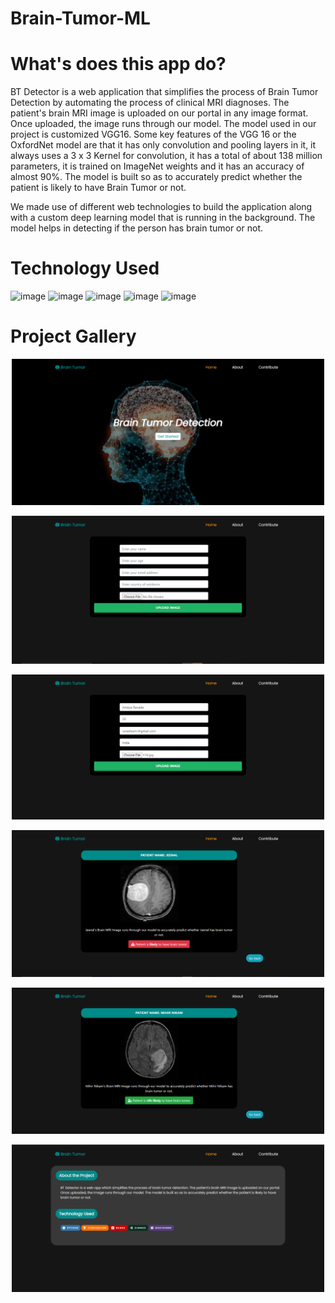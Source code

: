 # Brain-Tumor-ML

# What's does this app do?
BT Detector is a web application that simplifies the process of Brain Tumor Detection by automating the process of clinical MRI diagnoses. The patient's brain MRI image is uploaded on our portal in any image format. Once uploaded, the image runs through our model. The model used in our project is customized VGG16. Some key features of the VGG 16 or the OxfordNet model are that it has only convolution and pooling layers in it, it always uses a 3 x 3 Kernel for convolution, it has a total of about 138 million parameters, it is trained on ImageNet weights and it has an accuracy of almost 90%. The model is built so as to accurately predict whether the patient is likely to have Brain Tumor or not.

We made use of different web technologies to build the application along with a custom deep learning model that is running in the background. The model helps in detecting if the person has brain tumor or not. 

# Technology Used
![image](https://img.shields.io/badge/Python-3776AB?style=for-the-badge&logo=python&logoColor=white)
![image](https://img.shields.io/badge/TensorFlow-FF6F00?style=for-the-badge&logo=TensorFlow&logoColor=white)
![image](https://img.shields.io/badge/Keras-D00000?style=for-the-badge&logo=Keras&logoColor=white)
![image](https://img.shields.io/badge/Django-092E20?style=for-the-badge&logo=django&logoColor=white)
![image](https://img.shields.io/badge/Bootstrap-563D7C?style=for-the-badge&logo=bootstrap&logoColor=white)


# Project Gallery

<p align="center">
<img src="https://github.com/mihir7121/Brain-Tumor-ML/blob/main/Screenshots/Landing%20page.PNG" alt="drawing" width="500"/>
</p>
<p align="center">
<img src="https://github.com/mihir7121/Brain-Tumor-ML/blob/main/Screenshots/Uploading.PNG" alt="drawing" width="500"/>
</p>
<p align="center">
<img src="https://github.com/mihir7121/Brain-Tumor-ML/blob/main/Screenshots/UploadingDetails.PNG" alt="drawing" width="500"/>
</p>
<p align="center">
<img src="https://github.com/mihir7121/Brain-Tumor-ML/blob/main/Screenshots/1result.PNG" alt="drawing" width="500"/>
</p>
<p align="center">
<img src="https://github.com/mihir7121/Brain-Tumor-ML/blob/main/Screenshots/Result.PNG" alt="drawing" width="500"/>
</p>
<p align="center">
<img src="https://github.com/mihir7121/Brain-Tumor-ML/blob/main/Screenshots/about.PNG" alt="drawing" width="500"/>
</p>

<!-- # Creators
This project was created for GardenHacks weekend hack hosted by MLH. Here are the contributors - 
  
| [<img alt="AM1CODES" src="https://media-exp1.licdn.com/dms/image/C4E03AQHh9QSUVSHezg/profile-displayphoto-shrink_200_200/0/1609837566451?e=1629936000&v=beta&t=71K1NDQUXlANObzGkH_1KsA4zoucwv-GQP-f1iOAryc" width="115"><br><sub>Aayush Mishra</sub>](https://github.com/AM1CODES) | [<img alt="mihir7121" src="https://avatars.githubusercontent.com/u/63261772?v=4" width="115"><br><sub>Mihir Nikam</sub>](https://github.com/mihir7121) | [<img alt="Inoxia25" src="https://media-exp1.licdn.com/dms/image/C4D03AQELoUer7I5gVQ/profile-displayphoto-shrink_200_200/0/1603113145734?e=1629331200&v=beta&t=Sq00dRum5lnTTSM_NM1dT11lA53axGUlNiISQ5nc_oQ" width="115"><br><sub>Nandini Jain</sub>](https://github.com/Inoxia25) | [<img alt="shantanuchawan" src="https://avatars.githubusercontent.com/u/58027701?s=120&v=4" width="115"><br><sub>Shantanu Chawan</sub>](https://github.com/shantanuchawan)|
| :---: |:---: |:---: |:---:|
 -->

